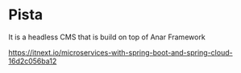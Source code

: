 # Pista
It is a headless CMS that is build on top of Anar Framework



https://itnext.io/microservices-with-spring-boot-and-spring-cloud-16d2c056ba12